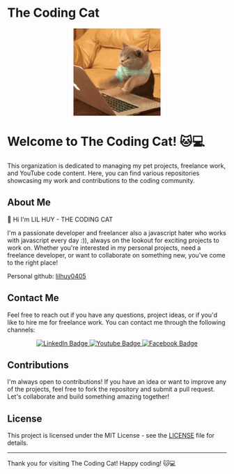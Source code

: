 # The Coding Cat

<p align="center">
   <img align="center" src="https://github.com/lilhuy0405/lilhuy0405/blob/main/assets/coding-cat.gif?raw=true" alt="Coding Cat"/>
</p>


# Welcome to The Coding Cat! 🐱💻

This organization is dedicated to managing my pet projects, freelance work, and YouTube code content. Here, you can find
various repositories showcasing my work and contributions to the coding community.

## About Me
👋 Hi I'm LIL HUY - THE CODING CAT

I'm a passionate developer and freelancer also a javascript hater who works with javascript every day :)), always on the lookout for exciting projects to work on. Whether you're
interested in my personal projects, need a freelance developer, or want to collaborate on something new, you've come to
the right place!

Personal github: [lilhuy0405](https://github.com/lilhuy0405)

## Contact Me

Feel free to reach out if you have any questions, project ideas, or if you'd like to hire me for freelance work. You can
contact me through the following channels:

<div id="badges" align="center">
  <a href="https://www.linkedin.com/in/lilhuy0405/" target="_blank">
    <img src="https://img.shields.io/badge/LinkedIn-blue?style=for-the-badge&logo=linkedin&logoColor=white" alt="LinkedIn Badge"/>
  </a>
  <a href="https://www.youtube.com/channel/UCa5Csu-P899n7729HnTEoTQ" target="_blank">
    <img src="https://img.shields.io/badge/YouTube-red?style=for-the-badge&logo=youtube&logoColor=white" alt="Youtube Badge"/>
  </a>
  <a href="https://www.facebook.com/luuhuy04052001" target="_blank">
    <img src="https://img.shields.io/badge/Facebook-blue?logo=facebook&logoColor=white&style=for-the-badge" alt="Facebook Badge"/>
  </a>

</div>

## Contributions

I'm always open to contributions! If you have an idea or want to improve any of the projects, feel free to fork the
repository and submit a pull request. Let's collaborate and build something amazing together!

## License

This project is licensed under the MIT License - see the [LICENSE](LICENSE) file for details.

---

Thank you for visiting The Coding Cat! Happy coding! 🐱💻
